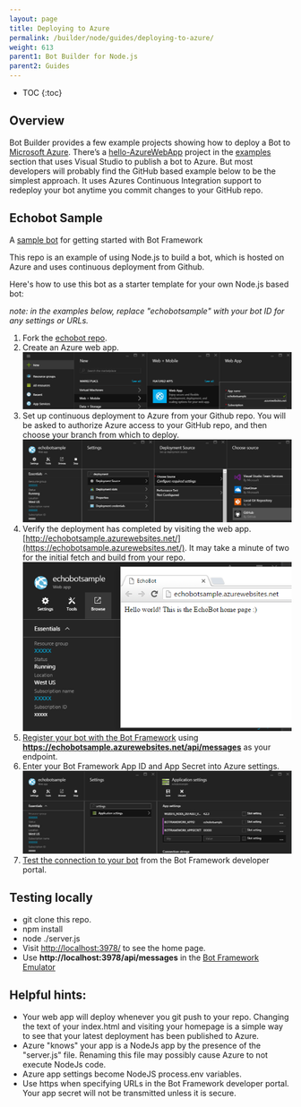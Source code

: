 ```yaml
---
layout: page
title: Deploying to Azure
permalink: /builder/node/guides/deploying-to-azure/
weight: 613
parent1: Bot Builder for Node.js
parent2: Guides
---
```


* TOC
{:toc}

## Overview
Bot Builder provides a few example projects showing how to deploy a Bot to [Microsoft Azure](https://azure.microsoft.com). There’s a [hello-AzureWebApp](https://github.com/Microsoft/BotBuilder/tree/master/Node/examples/hello-AzureWebApp) project in the [examples](/builder/node/guides/examples/) section that uses Visual Studio to publish a bot to Azure. But most developers will probably find the GitHub based example below to be the simplest approach.  It uses Azures Continuous Integration support to redeploy your bot anytime you commit changes to your GitHub repo.

## Echobot Sample
A [sample bot](https://github.com/fuselabs/echobot) for getting started with Bot Framework

This repo is an example of using Node.js to build a bot, which is hosted on Azure and uses continuous deployment from Github.

Here's how to use this bot as a starter template for your own Node.js based bot:

*note: in the examples below, replace "echobotsample" with your bot ID for any settings or URLs.*

1. Fork the [echobot repo](https://github.com/fuselabs/echobot).
2. Create an Azure web app.
![](/images/azure-create-webapp.png?raw=true)
3. Set up continuous deployment to Azure from your Github repo. You will be asked to authorize Azure access to your GitHub repo, and then choose your branch from which to deploy.
![](/images/azure-deployment.png?raw=true)
4. Verify the deployment has completed by visiting the web app. [http://echobotsample.azurewebsites.net/](https://echobotsample.azurewebsites.net/). It may take a minute of two for the initial fetch and build from your repo.
![](/images/azure-browse.png?raw=true)
5. [Register your bot with the Bot Framework](http://docs.botframework.com/connector/getstarted/#registering-your-bot-with-the-microsoft-bot-framework) using **https://echobotsample.azurewebsites.net/api/messages** as your endpoint.
6. Enter your Bot Framework App ID and App Secret into Azure settings.
![](/images/azure-secrets.png?raw=true)
7. [Test the connection to your bot](http://docs.botframework.com/connector/getstarted/#testing-the-connection-to-your-bot) from the Bot Framework developer portal.

## Testing locally
* git clone this repo.
* npm install
* node ./server.js
* Visit [http://localhost:3978/](http://localhost:3978/) to see the home page.
* Use **http://localhost:3978/api/messages** in the [Bot Framework Emulator](http://docs.botframework.com/connector/tools/bot-framework-emulator/#navtitle)
   
## Helpful hints:
* Your web app will deploy whenever you git push to your repo. Changing the text of your index.html and visiting your homepage is a simple way to see that your latest deployment has been published to Azure.
* Azure "knows" your app is a NodeJs app by the presence of the "server.js" file. Renaming this file may possibly cause Azure to not execute NodeJs code.
* Azure app settings become NodeJS process.env variables.
* Use https when specifying URLs in the Bot Framework developer portal. Your app secret will not be transmitted unless it is secure.
